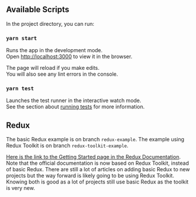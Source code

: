 ## Available Scripts

In the project directory, you can run:

### `yarn start`

Runs the app in the development mode.<br />
Open [http://localhost:3000](http://localhost:3000) to view it in the browser.

The page will reload if you make edits.<br />
You will also see any lint errors in the console.

### `yarn test`

Launches the test runner in the interactive watch mode.<br />
See the section about [running tests](https://facebook.github.io/create-react-app/docs/running-tests) for more information.

## Redux
The basic Redux example is on branch `redux-example`.
The example using Redux Toolkit is on branch `redux-toolkit-example`.

[Here is the link to the Getting Started page in the Redux Documentation](https://redux.js.org/introduction/getting-started). Note that the official documentation is now based on Redux Toolkit, instead of basic Redux. There are still a lot of articles on adding basic Redux to new projects but the way forward is likely going to be using Redux Toolkit. Knowing both is good as a lot of projects still use basic Redux as the toolkit is very new.
